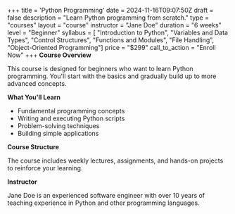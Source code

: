 +++
title = 'Python Programming'
date = 2024-11-16T09:07:50Z
draft = false
description = "Learn Python programming from scratch."
type = "courses"
layout = "course"
instructor = "Jane Doe"
duration = "6 weeks"
level = "Beginner"
syllabus = [
  "Introduction to Python",
  "Variables and Data Types",
  "Control Structures",
  "Functions and Modules",
  "File Handling",
  "Object-Oriented Programming"]
price = "$299"
call_to_action = "Enroll Now"
+++
**Course Overview**

This course is designed for beginners who want to learn Python programming. You'll start with the basics and gradually build up to more advanced concepts.

**What You'll Learn**

- Fundamental programming concepts
- Writing and executing Python scripts
- Problem-solving techniques
- Building simple applications

**Course Structure**

The course includes weekly lectures, assignments, and hands-on projects to reinforce your learning.

**Instructor**

Jane Doe is an experienced software engineer with over 10 years of teaching experience in Python and other programming languages.
